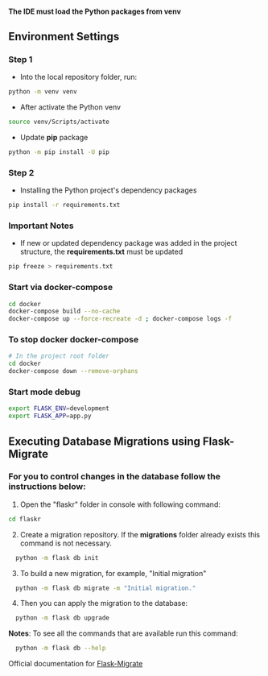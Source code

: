 #### The IDE must load the Python packages from **venv**

## Environment Settings
### Step 1

- Into the local repository folder, run:

```bash
python -m venv venv
```

- After activate the Python venv

```bash
source venv/Scripts/activate
```

- Update **pip** package

```bash
python -m pip install -U pip
```

### Step 2

- Installing the Python project's dependency packages

```bash
pip install -r requirements.txt
```

### Important Notes
- If new or updated dependency package was added in the project structure, the **requirements.txt** must be updated

```bash
pip freeze > requirements.txt
```

### Start  via docker-compose
```bash
cd docker
docker-compose build --no-cache
docker-compose up --force-recreate -d ; docker-compose logs -f
```

### To stop docker docker-compose

```bash
# In the project root folder
cd docker
docker-compose down --remove-orphans
```

### Start mode debug
```bash
export FLASK_ENV=development
export FLASK_APP=app.py
```

## Executing Database Migrations using Flask-Migrate

### For you to control changes in the database follow the instructions below:
  
  1. Open the "flaskr" folder in console with following command:
  ```bash
  cd flaskr
  ```

  2. Create a migration repository. If the **migrations** folder already exists this command is not necessary.
  ```bash
    python -m flask db init
  ```
  3. To build a new migration, for example, "Initial migration"
  ```bash
    python -m flask db migrate -m "Initial migration."
  ```

  4. Then you can apply the migration to the database:
  ```bash
    python -m flask db upgrade
  ```

**Notes**: To see all the commands that are available run this command:
  ```bash
    python -m flask db --help
  ```

  Official documentation for [Flask-Migrate](https://flask-migrate.readthedocs.io/en/latest/)

